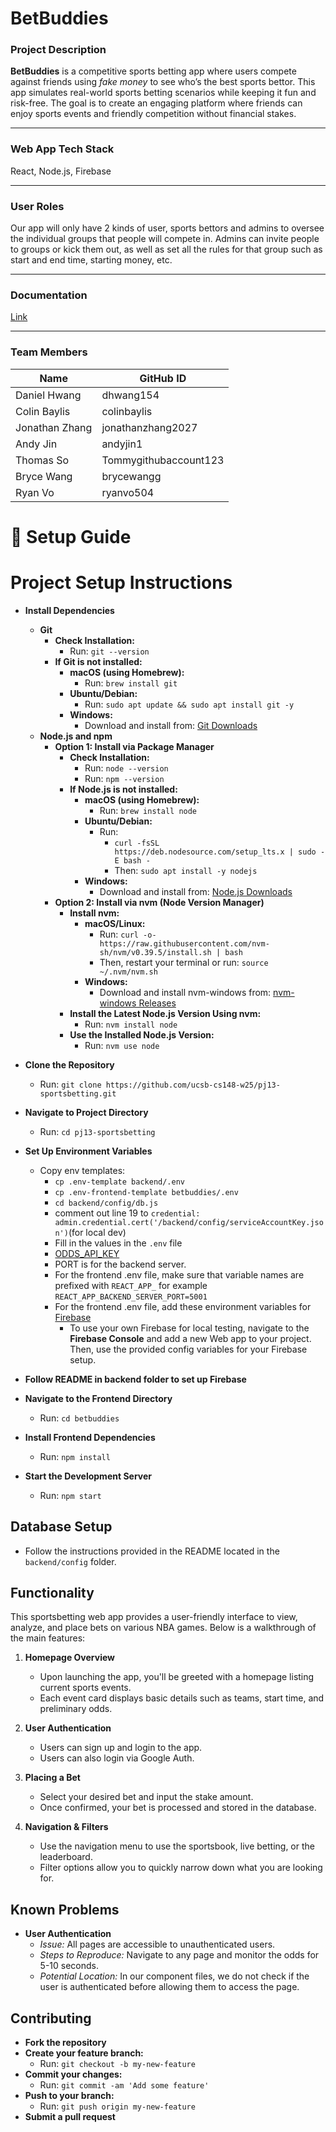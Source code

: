 # BetBuddies

### Project Description

**BetBuddies** is a competitive sports betting app where users compete against friends using _fake money_ to see who’s the best sports bettor. This app simulates real-world sports betting scenarios while keeping it fun and risk-free. The goal is to create an engaging platform where friends can enjoy sports events and friendly competition without financial stakes.

---

### Web App Tech Stack

React, Node.js, Firebase

---

### User Roles

Our app will only have 2 kinds of user, sports bettors and admins to oversee the individual groups that people will compete in. Admins can invite people to groups or kick them out, as well as set all the rules for that group such as start and end time, starting money, etc.

---

### Documentation

[Link](https://docs.google.com/document/d/11tE5cdFQMYGccgxjDcKdH57ia8Lq5kfZL-AACeqZlQw/edit?usp=sharing)

---

### Team Members

| Name           | GitHub ID             |
| -------------- | --------------------- |
| Daniel Hwang   | dhwang154             |
| Colin Baylis   | colinbaylis           |
| Jonathan Zhang | jonathanzhang2027     |
| Andy Jin       | andyjin1              |
| Thomas So      | Tommygithubaccount123 |
| Bryce Wang     | brycewangg            |
| Ryan Vo        | ryanvo504             |

# 📌 **Setup Guide**

# Project Setup Instructions

- **Install Dependencies**

  - **Git**
    - **Check Installation:**
      - Run: `git --version`
    - **If Git is not installed:**
      - **macOS (using Homebrew):**
        - Run: `brew install git`
      - **Ubuntu/Debian:**
        - Run: `sudo apt update && sudo apt install git -y`
      - **Windows:**
        - Download and install from: [Git Downloads](https://git-scm.com/downloads)
  - **Node.js and npm**
    - **Option 1: Install via Package Manager**
      - **Check Installation:**
        - Run: `node --version`
        - Run: `npm --version`
      - **If Node.js is not installed:**
        - **macOS (using Homebrew):**
          - Run: `brew install node`
        - **Ubuntu/Debian:**
          - Run:
            - `curl -fsSL https://deb.nodesource.com/setup_lts.x | sudo -E bash -`
            - Then: `sudo apt install -y nodejs`
        - **Windows:**
          - Download and install from: [Node.js Downloads](https://nodejs.org/)
    - **Option 2: Install via nvm (Node Version Manager)**
      - **Install nvm:**
        - **macOS/Linux:**
          - Run: `curl -o- https://raw.githubusercontent.com/nvm-sh/nvm/v0.39.5/install.sh | bash`
          - Then, restart your terminal or run: `source ~/.nvm/nvm.sh`
        - **Windows:**
          - Download and install nvm-windows from: [nvm-windows Releases](https://github.com/coreybutler/nvm-windows/releases)
      - **Install the Latest Node.js Version Using nvm:**
        - Run: `nvm install node`
      - **Use the Installed Node.js Version:**
        - Run: `nvm use node`

- **Clone the Repository**

  - Run: `git clone https://github.com/ucsb-cs148-w25/pj13-sportsbetting.git`

- **Navigate to Project Directory**

  - Run: `cd pj13-sportsbetting`

- **Set Up Environment Variables**

  - Copy env templates:
    - `cp .env-template backend/.env`
    - `cp .env-frontend-template betbuddies/.env`
    - `cd backend/config/db.js`
    - comment out line 19 to `credential: admin.credential.cert('/backend/config/serviceAccountKey.json')`(for local dev)
    - Fill in the values in the `.env` file
    - [ODDS_API_KEY](https://ucsb-cs148-w25.slack.com/archives/C088RQFCDLY/p1737585688948609)
    - PORT is for the backend server.
    - For the frontend .env file, make sure that variable names are prefixed with `REACT_APP_` for example `REACT_APP_BACKEND_SERVER_PORT=5001`
    - For the frontend .env file, add these environment variables for [Firebase](https://ucsb-cs148-w25.slack.com/archives/C088RQFCDLY/p1738362617380099)
      - To use your own Firebase for local testing, navigate to the **Firebase Console** and add a new Web app to your project. Then, use the provided config variables for your Firebase setup.
  
- **Follow README in backend folder to set up Firebase**

- **Navigate to the Frontend Directory**

  - Run: `cd betbuddies`

- **Install Frontend Dependencies**

  - Run: `npm install`

- **Start the Development Server**
  - Run: `npm start`

## Database Setup

- Follow the instructions provided in the README located in the `backend/config` folder.

## Functionality

This sportsbetting web app provides a user-friendly interface to view, analyze, and place bets on various NBA games. Below is a walkthrough of the main features:

1. **Homepage Overview**
   - Upon launching the app, you'll be greeted with a homepage listing current sports events.
   - Each event card displays basic details such as teams, start time, and preliminary odds.

2. **User Authentication**
   - Users can sign up and login to the app.
   - Users can also login via Google Auth.

3. **Placing a Bet**
   - Select your desired bet and input the stake amount.
   - Once confirmed, your bet is processed and stored in the database.

5. **Navigation & Filters**
   - Use the navigation menu to use the sportsbook, live betting, or the leaderboard.
   - Filter options allow you to quickly narrow down what you are looking for.

## Known Problems

- **User Authentication**
  - *Issue:* All pages are accessible to unauthenticated users.
  - *Steps to Reproduce:* Navigate to any page and monitor the odds for 5-10 seconds.
  - *Potential Location:* In our component files, we do not check if the user is authenticated before allowing them to access the page.

## Contributing

- **Fork the repository**
- **Create your feature branch:**
  - Run: `git checkout -b my-new-feature`
- **Commit your changes:**
  - Run: `git commit -am 'Add some feature'`
- **Push to your branch:**
  - Run: `git push origin my-new-feature`
- **Submit a pull request**
